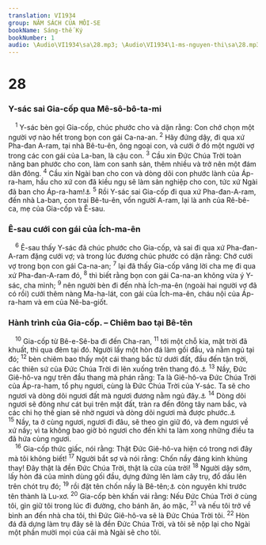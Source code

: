 ```yaml
---
translation: VI1934
group: NĂM SÁCH CỦA MÔI-SE
bookName: Sáng-thế Ký 
bookNumber: 1
audio: \Audio\VI1934\sa\28.mp3; \Audio\VI1934\1-ms-nguyen-thi\sa\28.mp3
---
```


<div class="title"><h1>28</h1><h3>Y-sác sai Gia-cốp qua Mê-sô-bô-ta-mi</h3></div>
<span class="verse sa_28_1"> <sup>1</sup> Y-sác bèn gọi Gia-cốp, chúc phước cho và dặn rằng: Con chớ chọn một người vợ nào hết trong bọn con gái Ca-na-an. </span>
<span class="verse sa_28_2"><sup>2</sup> Hãy đứng dậy, đi qua xứ Pha-đan A-ram, tại nhà Bê-tu-ên, ông ngoại con, và cưới ở đó một người vợ trong các con gái của La-ban, là cậu con. </span>
<span class="verse sa_28_3"><sup>3</sup> Cầu xin Đức Chúa Trời toàn năng ban phước cho con, làm con sanh sản, thêm nhiều và trở nên một đám dân đông. </span>
<span class="verse sa_28_4"><sup>4</sup> Cầu xin Ngài ban cho con và dòng dõi con phước lành của Áp-ra-ham, hầu cho xứ con đã kiều ngụ sẽ làm sản nghiệp cho con, tức xứ Ngài đã ban cho Áp-ra-ham!<a data-toggle="tooltip" data-placement="bottom" title="Sa 17:4-8">⚓</a></span>
<span class="verse sa_28_5"><sup>5</sup> Rồi Y-sác sai Gia-cốp đi qua xứ Pha-đan-A-ram, đến nhà La-ban, con trai Bê-tu-ên, vốn người A-ram, lại là anh của Rê-bê-ca, mẹ của Gia-cốp và Ê-sau. <br/></span>
<div class="title"><h3>Ê-sau cưới con gái của Ích-ma-ên</h3></div>
<span class="verse sa_28_6"> <sup>6</sup> Ê-sau thấy Y-sác đã chúc phước cho Gia-cốp, và sai đi qua xứ Pha-đan-A-ram đặng cưới vợ; và trong lúc đương chúc phước có dặn rằng: Chớ cưới vợ trong bọn con gái Ca-na-an; </span>
<span class="verse sa_28_7"><sup>7</sup> lại đã thấy Gia-cốp vâng lời cha mẹ đi qua xứ Pha-đan-A-ram đó, </span>
<span class="verse sa_28_8"><sup>8</sup> thì biết rằng bọn con gái Ca-na-an không vừa ý Y-sác, cha mình; </span>
<span class="verse sa_28_9"><sup>9</sup> nên người bèn đi đến nhà Ích-ma-ên (ngoài hai người vợ đã có rồi) cưới thêm nàng Ma-ha-lát, con gái của Ích-ma-ên, cháu nội của Áp-ra-ham và em của Nê-ba-giốt. <br/></span>
<div class="title"><h3>Hành trình của Gia-cốp. – Chiêm bao tại Bê-tên</h3></div>
<span class="verse sa_28_10"> <sup>10</sup> Gia-cốp từ Bê-e-Sê-ba đi đến Cha-ran, </span>
<span class="verse sa_28_11"><sup>11</sup> tới một chỗ kia, mặt trời đã khuất, thì qua đêm tại đó. Người lấy một hòn đá làm gối đầu, và nằm ngủ tại đó; </span>
<span class="verse sa_28_12"><sup>12</sup> bèn chiêm bao thấy một cái thang bắc từ dưới đất, đầu đến tận trời, các thiên sứ của Đức Chúa Trời đi lên xuống trên thang đó.<a data-toggle="tooltip" data-placement="bottom" title="Gi 1:51">⚓</a></span>
<span class="verse sa_28_13"><sup>13</sup> Nầy, Đức Giê-hô-va ngự trên đầu thang mà phán rằng: Ta là Giê-hô-va Đức Chúa Trời của Áp-ra-ham, tổ phụ ngươi, cùng là Đức Chúa Trời của Y-sác. Ta sẽ cho ngươi và dòng dõi ngươi đất mà ngươi đương nằm ngủ đây.<a data-toggle="tooltip" data-placement="bottom" title="Sa 13:14-15">⚓</a></span>
<span class="verse sa_28_14"><sup>14</sup> Dòng dõi ngươi sẽ đông như cát bụi trên mặt đất, tràn ra đến đông tây nam bắc, và các chi họ thế gian sẽ nhờ ngươi và dòng dõi ngươi mà được phước.<a data-toggle="tooltip" data-placement="bottom" title="Sa 12:3; 22:18">⚓</a></span>
<span class="verse sa_28_15"><sup>15</sup> Nầy, ta ở cùng ngươi, ngươi đi đâu, sẽ theo gìn giữ đó, và đem ngươi về xứ nầy; vì ta không bao giờ bỏ ngươi cho đến khi ta làm xong những điều ta đã hứa cùng ngươi. <br/></span>
<span class="verse sa_28_16"> <sup>16</sup> Gia-cốp thức giấc, nói rằng: Thật Đức Giê-hô-va hiện có trong nơi đây mà tôi không biết! </span>
<span class="verse sa_28_17"><sup>17</sup> Người bắt sợ và nói rằng: Chốn nầy đáng kinh khủng thay! Đây thật là đền Đức Chúa Trời, thật là cửa của trời! </span>
<span class="verse sa_28_18"><sup>18</sup> Người dậy sớm, lấy hòn đá của mình dùng gối đầu, dựng đứng lên làm cây trụ, đổ dầu lên trên chót trụ đó; </span>
<span class="verse sa_28_19"><sup>19</sup> rồi đặt tên chốn nầy là Bê-tên;<a data-toggle="tooltip" data-placement="bottom" title="Bê-tên nghĩa là đền hay là nhà của Đức Chúa Trời">⚓</a> còn nguyên khi trước tên thành là Lu-xơ. </span>
<span class="verse sa_28_20"><sup>20</sup> Gia-cốp bèn khấn vái rằng: Nếu Đức Chúa Trời ở cùng tôi, gìn giữ tôi trong lúc đi đường, cho bánh ăn, áo mặc, </span>
<span class="verse sa_28_21"><sup>21</sup> và nếu tôi trở về bình an đến nhà cha tôi, thì Đức Giê-hô-va sẽ là Đức Chúa Trời tôi. </span>
<span class="verse sa_28_22"><sup>22</sup> Hòn đá đã dựng làm trụ đây sẽ là đền Đức Chúa Trời, và tôi sẽ nộp lại cho Ngài một phần mười mọi của cải mà Ngài sẽ cho tôi. <br/></span>
